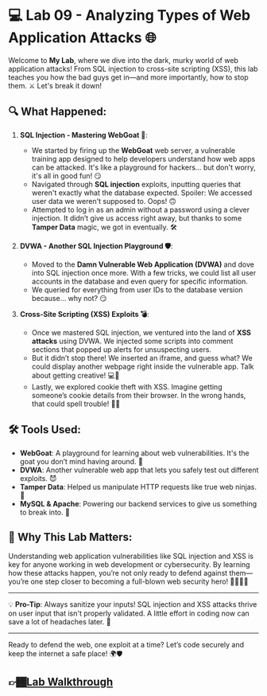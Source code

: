 # 💻 Lab 09 - Analyzing Types of Web Application Attacks 🌐

Welcome to **My Lab**, where we dive into the dark, murky world of web application attacks! From SQL injection to cross-site scripting (XSS), this lab teaches you how the bad guys get in—and more importantly, how to stop them. ⚔️ Let's break it down!

## 🔍 What Happened:

1. **SQL Injection - Mastering WebGoat 🐐**:
   - We started by firing up the **WebGoat** web server, a vulnerable training app designed to help developers understand how web apps can be attacked. It's like a playground for hackers… but don't worry, it's all in good fun! 😏
   - Navigated through **SQL injection** exploits, inputting queries that weren't exactly what the database expected. Spoiler: We accessed user data we weren't supposed to. Oops! 🙃
   - Attempted to log in as an admin without a password using a clever injection. It didn’t give us access right away, but thanks to some **Tamper Data** magic, we got in eventually. 🛠️

2. **DVWA - Another SQL Injection Playground 🛡️**:
   - Moved to the **Damn Vulnerable Web Application (DVWA)** and dove into SQL injection once more. With a few tricks, we could list all user accounts in the database and even query for specific information.
   - We queried for everything from user IDs to the database version because… why not? 😏

3. **Cross-Site Scripting (XSS) Exploits 💣**:
   - Once we mastered SQL injection, we ventured into the land of **XSS attacks** using DVWA. We injected some scripts into comment sections that popped up alerts for unsuspecting users.
   - But it didn’t stop there! We inserted an iframe, and guess what? We could display another webpage right inside the vulnerable app. Talk about getting creative! 💻🎨
   - Lastly, we explored cookie theft with XSS. Imagine getting someone’s cookie details from their browser. In the wrong hands, that could spell trouble! 🍪🚨

## 🛠️ Tools Used:

- **WebGoat**: A playground for learning about web vulnerabilities. It's the goat you don’t mind having around. 🐐
- **DVWA**: Another vulnerable web app that lets you safely test out different exploits. 😈
- **Tamper Data**: Helped us manipulate HTTP requests like true web ninjas. 🥷
- **MySQL & Apache**: Powering our backend services to give us something to break into. 🔧

## 🌈 Why This Lab Matters:

Understanding web application vulnerabilities like SQL injection and XSS is key for anyone working in web development or cybersecurity. By learning how these attacks happen, you’re not only ready to defend against them—you’re one step closer to becoming a full-blown web security hero! 🦸‍♂️🦸‍♀️

---

💡 **Pro-Tip**: Always sanitize your inputs! SQL injection and XSS attacks thrive on user input that isn't properly validated. A little effort in coding now can save a lot of headaches later. 🤯

---

Ready to defend the web, one exploit at a time? Let’s code securely and keep the internet a safe place! 🌍🛡️
## 👉🏾[Lab Walkthrough]()
